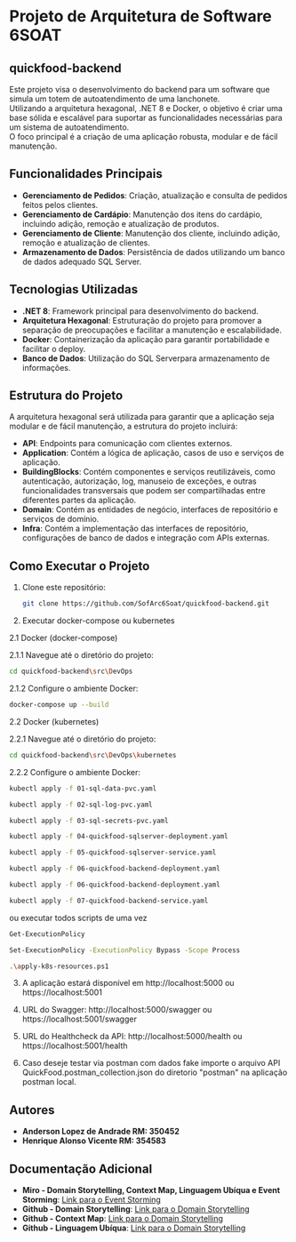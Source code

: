 # Projeto de Arquitetura de Software 6SOAT

## quickfood-backend

Este projeto visa o desenvolvimento do backend para um software que simula um totem de autoatendimento de uma lanchonete.<br>
Utilizando a arquitetura hexagonal, .NET 8 e Docker, o objetivo é criar uma base sólida e escalável para suportar as funcionalidades necessárias para um sistema de autoatendimento. <br>
O foco principal é a criação de uma aplicação robusta, modular e de fácil manutenção.<br>

## Funcionalidades Principais

- **Gerenciamento de Pedidos**: Criação, atualização e consulta de pedidos feitos pelos clientes. <br>
- **Gerenciamento de Cardápio**: Manutenção dos itens do cardápio, incluindo adição, remoção e atualização de produtos. <br>
- **Gerenciamento de Cliente**: Manutenção dos cliente, incluindo adição, remoção e atualização de clientes. <br>
- **Armazenamento de Dados**: Persistência de dados utilizando um banco de dados adequado SQL Server. <br>

## Tecnologias Utilizadas

- **.NET 8**: Framework principal para desenvolvimento do backend. <br>
- **Arquitetura Hexagonal**: Estruturação do projeto para promover a separação de preocupações e facilitar a manutenção e escalabilidade. <br>
- **Docker**: Containerização da aplicação para garantir portabilidade e facilitar o deploy. <br>
- **Banco de Dados**: Utilização do SQL Serverpara armazenamento de informações. <br>

## Estrutura do Projeto

A arquitetura hexagonal será utilizada para garantir que a aplicação seja modular e de fácil manutenção, a estrutura do projeto incluirá: <br>

- **API**: Endpoints para comunicação com clientes externos. <br>
- **Application**: Contém a lógica de aplicação, casos de uso e serviços de aplicação. <br>
- **BuildingBlocks**: Contém componentes e serviços reutilizáveis, como autenticação, autorização, log, manuseio de exceções, e outras funcionalidades transversais que podem ser compartilhadas entre diferentes partes da aplicação. <br>
- **Domain**: Contém as entidades de negócio, interfaces de repositório e serviços de domínio. <br>
- **Infra**: Contém a implementação das interfaces de repositório, configurações de banco de dados e integração com APIs externas. <br>

## Como Executar o Projeto

1. Clone este repositório:
   ```bash
   git clone https://github.com/SofArc6Soat/quickfood-backend.git

2. Executar docker-compose ou kubernetes    

2.1 Docker (docker-compose)

2.1.1 Navegue até o diretório do projeto:
   ```bash
   cd quickfood-backend\src\DevOps
   ```
   
2.1.2 Configure o ambiente Docker:
   ```bash
   docker-compose up --build
   ```
   
2.2 Docker (kubernetes)

2.2.1 Navegue até o diretório do projeto:
   ```bash
   cd quickfood-backend\src\DevOps\kubernetes
   ```
   
2.2.2 Configure o ambiente Docker:
   ```bash
   kubectl apply -f 01-sql-data-pvc.yaml
   ```
   ```bash
   kubectl apply -f 02-sql-log-pvc.yaml
   ```
   ```bash
   kubectl apply -f 03-sql-secrets-pvc.yaml
   ```
   ```bash
   kubectl apply -f 04-quickfood-sqlserver-deployment.yaml
   ```
   ```bash
   kubectl apply -f 05-quickfood-sqlserver-service.yaml
   ```
   ```bash
   kubectl apply -f 06-quickfood-backend-deployment.yaml
   ```
   ```bash
   kubectl apply -f 06-quickfood-backend-deployment.yaml
   ```
   ```bash
   kubectl apply -f 07-quickfood-backend-service.yaml
   ```
   
ou executar todos scripts de uma vez   
   ```bash
   Get-ExecutionPolicy 
   ```
   ```bash
   Set-ExecutionPolicy -ExecutionPolicy Bypass -Scope Process
   ```
   ```bash
   .\apply-k8s-resources.ps1
   ```

3. A aplicação estará disponível em http://localhost:5000 ou https://localhost:5001

4. URL do Swagger: http://localhost:5000/swagger ou https://localhost:5001/swagger

5. URL do Healthcheck da API: http://localhost:5000/health ou https://localhost:5001/health

6. Caso deseje testar via postman com dados fake importe o arquivo API QuickFood.postman_collection.json do diretorio "postman" na aplicação postman local.

## Autores

- **Anderson Lopez de Andrade RM: 350452** <br>
- **Henrique Alonso Vicente RM: 354583**<br>

## Documentação Adicional

- **Miro - Domain Storytelling, Context Map, Linguagem Ubíqua e Event Storming**: [Link para o Event Storming](https://miro.com/app/board/uXjVKST91sw=/)
- **Github - Domain Storytelling**: [Link para o Domain Storytelling](https://github.com/SofArc6Soat/quickfood-domain-story-telling)
- **Github - Context Map**: [Link para o Domain Storytelling](https://github.com/SofArc6Soat/quickfood-ubiquitous-language)
- **Github - Linguagem Ubíqua**: [Link para o Domain Storytelling](https://github.com/SofArc6Soat/quickfood-ubiquitous-language)
